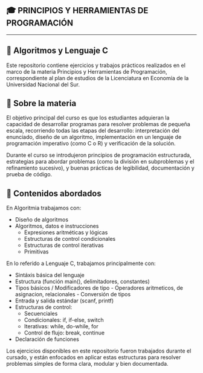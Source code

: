 
🎓 PRINCIPIOS Y HERRAMIENTAS DE PROGRAMACIÓN
---

---
🧩 Algoritmos y Lenguaje C 
---


Este repositorio contiene ejercicios y trabajos prácticos realizados en el marco de la materia Principios y Herramientas de Programación, correspondiente al plan de estudios de la Licenciatura en Economía de la Universidad Nacional del Sur.

📄 Sobre la materia
---
El objetivo principal del curso es que los estudiantes adquieran la capacidad de desarrollar programas para resolver problemas de pequeña escala, recorriendo todas las etapas del desarrollo: interpretación del enunciado, diseño de un algoritmo, implementación en un lenguaje de programación imperativo (como C o R) y verificación de la solución.

Durante el curso se introdujeron principios de programación estructurada, estrategias para abordar problemas (como la división en subproblemas y el refinamiento sucesivo), y buenas prácticas de legibilidad, documentación y prueba de código.

🎯 Contenidos abordados
---

En Algoritmia trabajamos con:

  - Diseño de algoritmos
  - Algoritmos, datos e instrucciones
      - Expresiones aritméticas y lógicas
      - Estructuras de control condicionales
      - Estructuras de control iterativas
      - Primitivas

En lo referido a Lenguaje C, trabajamos principalmente con:

  - Sintáxis básica del lenguaje
  - Estructura (función main(), delimitadores, constantes)
  - Tipos básicos / Modificadores de tipo
        - Operadores aritmeticos, de asignacion, relacionales
        - Conversión de tipos
  - Entrada y salida estándar (scanf, printf)
  - Estructuras de control:
      - Secuenciales
      - Condicionales: if, if-else, switch
      - Iterativas: while, do-while, for
      - Control de flujo: break, continue
  - Declaración de funciones

Los ejercicios disponibles en este repositorio fueron trabajados durante el cursado, y están enfocados en aplicar estas estructuras para resolver problemas simples de forma clara, modular y bien documentada.
